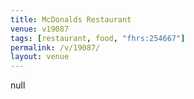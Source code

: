 ```yaml
---
title: McDonalds Restaurant
venue: v19087
tags: [restaurant, food, "fhrs:254667"]
permalink: /v/19087/
layout: venue
---
```

null